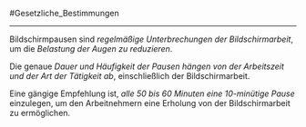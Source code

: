 #Gesetzliche_Bestimmungen
***
Bildschirmpausen sind *regelmäßige Unterbrechungen der Bildschirmarbeit*, um die *Belastung der Augen zu reduzieren*.

Die genaue *Dauer und Häufigkeit der Pausen hängen von der Arbeitszeit und der Art der Tätigkeit ab*, einschließlich der Bildschirmarbeit.

Eine gängige Empfehlung ist, *alle 50 bis 60 Minuten eine 10-minütige Pause* einzulegen, um den Arbeitnehmern eine Erholung von der Bildschirmarbeit zu ermöglichen.